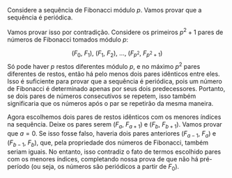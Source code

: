 Considere a sequência de Fibonacci módulo $p$. Vamos provar que a sequência é periódica.

Vamos provar isso por contradição. Considere os primeiros $p^2 + 1$ pares de números de Fibonacci tomados módulo $p$:

$$(F_0,\ F_1),\ (F_1,\ F_2),\ \ldots,\ (F_{p^2},\ F_{p^2 + 1})$$
Só pode haver $p$ restos diferentes módulo $p$, e no máximo $p^2$ pares diferentes de restos, então há pelo menos dois pares idênticos entre eles. Isso é suficiente para provar que a sequência é periódica, pois um número de Fibonacci é determinado apenas por seus dois predecessores. Portanto, se dois pares de números consecutivos se repetem, isso também significaria que os números após o par se repetirão da mesma maneira.

Agora escolhemos dois pares de restos idênticos com os menores índices na sequência. Deixe os pares serem $(F_a,\ F_{a + 1})$ e $(F_b,\ F_{b + 1})$. Vamos provar que $a = 0$. Se isso fosse falso, haveria dois pares anteriores $(F_{a-1},\ F_a)$ e $(F_{b-1},\ F_b)$, que, pela propriedade dos números de Fibonacci, também seriam iguais. No entanto, isso contradiz o fato de termos escolhido pares com os menores índices, completando nossa prova de que não há pré-período (ou seja, os números são periódicos a partir de $F_0$).